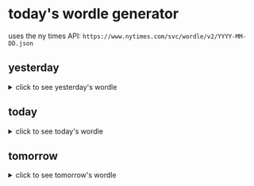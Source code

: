 # today's wordle generator

uses the ny times API: `https://www.nytimes.com/svc/wordle/v2/YYYY-MM-DD.json`

## yesterday

<details>
    <summary>click to see yesterday's wordle</summary>

    pouty

</details>

## today

<details>
    <summary>click to see today's wordle</summary>

    chair

</details>

## tomorrow

<details>
    <summary>click to see tomorrow's wordle</summary>

    throb

</details>
